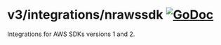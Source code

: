 # v3/integrations/nrawssdk [![GoDoc](https://godoc.org/github.com/newrelic/go-agent/v3/integrations/nrawssdk?status.svg)](https://godoc.org/github.com/newrelic/go-agent/v3/integrations/nrawssdk)

Integrations for AWS SDKs versions 1 and 2.
